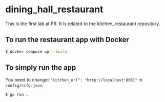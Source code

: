 # dining_hall_restaurant

This is the first lab at PR. It is related to the kitchen_restaurant repository.

## To run the restaurant app with Docker

```bash
$ docker compose up --build
```
## To simply run the app

You need to change: `"kitchen_url": "http://localhost:8081"` in `config/scfg.json`.

```bash
$ go run .
```